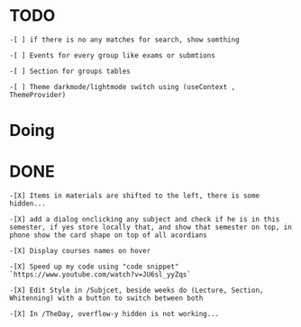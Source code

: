 # TODO

    -[ ] if there is no any matches for search, show somthing

    -[ ] Events for every group like exams or submtions

    -[ ] Section for groups tables

    -[ ] Theme darkmode/lightmode switch using (useContext , ThemeProvider)

# Doing

# DONE

    -[X] Items in materials are shifted to the left, there is some hidden...

    -[X] add a dialog onclicking any subject and check if he is in this semester, if yes store locally that, and show that semester on top, in phone show the card shape on top of all acordians

    -[X] Display courses names on hover

    -[X] Speed up my code using "code snippet" `https://www.youtube.com/watch?v=JU6sl_yyZqs`

    -[X] Edit Style in /Subjcet, beside weeks do (Lecture, Section, Whitenning) with a button to switch between both

    -[X] In /TheDay, overflow-y hidden is not working...
